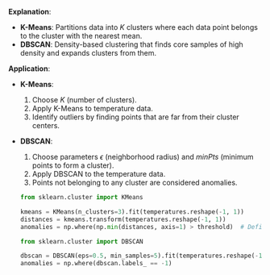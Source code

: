 **Explanation**:
   - **K-Means**: Partitions data into $K$ clusters where each data point belongs to the cluster with the nearest mean.
   - **DBSCAN**: Density-based clustering that finds core samples of high density and expands clusters from them.

**Application**:
   - **K-Means**:
     1. Choose $K$ (number of clusters).
     2. Apply K-Means to temperature data.
     3. Identify outliers by finding points that are far from their cluster centers.
   - **DBSCAN**:
     1. Choose parameters $\epsilon$ (neighborhood radius) and $minPts$ (minimum points to form a cluster).
     2. Apply DBSCAN to the temperature data.
     3. Points not belonging to any cluster are considered anomalies.

     ```python
     from sklearn.cluster import KMeans

     kmeans = KMeans(n_clusters=3).fit(temperatures.reshape(-1, 1))
     distances = kmeans.transform(temperatures.reshape(-1, 1))
     anomalies = np.where(np.min(distances, axis=1) > threshold)  # Define your threshold
     ```
     ```python
     from sklearn.cluster import DBSCAN

     dbscan = DBSCAN(eps=0.5, min_samples=5).fit(temperatures.reshape(-1, 1))
     anomalies = np.where(dbscan.labels_ == -1)
